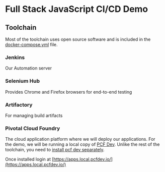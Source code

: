 # Full Stack JavaScript CI/CD Demo

## Toolchain

Most of the toolchain uses open source software and is included in the [docker-compose.yml](./docker-compose.yml) file.

### Jenkins

Our Automation server

### Selenium Hub

Provides Chrome and Firefox browsers for end-to-end testing

### Artifactory

For managing build artifacts

### Pivotal Cloud Foundry

The cloud application platform where we will deploy our applications. For the demo, we will be running a local copy of [PCF Dev](https://pivotal.io/pcf-dev). Unlike the rest of the toolchain, you need to [install pcf dev separately](https://docs.pivotal.io/pcf-dev/index.html).

Once installed login at [https://apps.local.pcfdev.io/](https://apps.local.pcfdev.io/)

